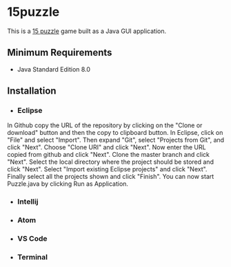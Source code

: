# 15puzzle
This is a [15 puzzle](https://en.wikipedia.org/wiki/15_puzzle) game built as a Java GUI application.

## Minimum Requirements
* Java Standard Edition 8.0

## Installation
* ### Eclipse
In Github copy the URL of the repository by clicking on the "Clone or download" button and then the copy to clipboard button.
In Eclipse, click on "File" and select "Import". Then expand "Git", select "Projects from Git", and click "Next".
Choose "Clone URI" and click "Next". Now enter the URL copied from github and click "Next". Clone the master branch and click "Next".
Select the local directory where the project should be stored and click "Next".
Select "Import existing Eclipse projects" and click "Next". Finally select all the projects shown and click "Finish".
You can now start Puzzle.java by clicking Run as Application.

* ### Intellij

* ### Atom

* ### VS Code

* ### Terminal
